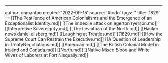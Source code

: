 ---
author: ohmanfoo
created: '2022-09-15'
source: '#todo'
tags: ''
title: '1829'
---[[The Pestilence of American Colonialisms and the Emergence of an Exceptionalist Identity.md]]
[[The imbecile attack on egerton ryerson.md]]
[[Interpretive Sovereignty.md]]
[[The Leviathan of the North.md]]
[[Hacker news daniel ellsberg.md]]
[[Laughing at Treaties.md]]
[[1829.md]]
[[How the Supreme Court Can Restrain the Executive.md]]
[[A Question of Leadership in TreatyNegotiations.md]]
[[American.md]]
[[The British Colonial Model in Ireland and Canada.md]]
[[North.md]]
[[Native Mixed Blood and White Wives of Laborers at Fort Nisqually.md]]
